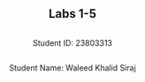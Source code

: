 <div style="display: flex; flex-direction: column; justify-content: center; align-items: center; height: 100vh;">

  <h2>Labs 1-5</h2>
  
  <p>Student ID: 23803313</p>
  <p>Student Name: Waleed Khalid Siraj</p>

</div>

# Lab 1

## AWS Account and Log in

### [1] Log into an IAM user account created for you on AWS

First, I went to [AWS Console](https://489389878001.signin.aws.amazon.com/console) and logged in with my student email as username and the password provided.

### [2] Search and open Identity Access Management

1. Clicked on my profile on the top right.
2. Went to **Security Credentials**.
3. Scrolled down to find the **Access Keys** section and clicked on **Create access key**.
4. Selected **CLI**.
   - <Insert screenshot of Access Key Best Practices & Alternatives, hovering on CLI option>
5. Set the description tag.
   - <Insert screenshot of Description Tag page>
6. Clicked on **Create access key**.
   - A confirmation screen popped up confirming that the access key is created.
   - <Insert screenshot of confirmation screen>
7. Made a note of the ID and password or downloaded the CSV file containing the ID and password.

## Set up recent Linux OSes

1. **Download and install VMware for Windows.**
2. **Download Kali Linux for VMware and extract the 7z file.**
3. **Open VMware:**
   - Click on **File** on the top right and select **Open**.
   - Find the VMX file for Kali Linux in the extracted directory.
   - <Insert screenshot>
4. **Edit Virtual Machine Settings:**
   - Set memory to 8GB, 4 processor cores, 30GB hard disk, and NAT network.
   - <Insert screenshot>
5. **Power on the virtual machine.**
6. **Log into Kali Linux with the default ID and password.**

## Install Linux Packages

### [1] Install Python 3.8.x

1. Open terminal and update packages:
   - "sudo apt update"
   - "sudo apt -y upgrade"
   - <Insert screenshot>
2. Check Python version and install pip:
   - "python3 -V"
   - "sudo apt install python3-pip"
   - <Insert screenshot>

### [2] Install awscli

1. Install AWS CLI:
   - "sudo apt install awscli"
2. Upgrade AWS CLI:
   - "pip3 install awscli --upgrade"

### [3] Configure AWS

1. Configure AWS CLI:
   - "aws configure"
   - Enter Access Key ID: "AKIAXD4PI5LY42OCDU4I"
   - Enter Secret Access Key.
   - Default region name: "ap-northeast-3" (as per student ID range).
   - Default output format: "json".

### [4] Install boto3

1. Install boto3:
   - "pip3 install boto3"

## Test the Installed Environment

### [1] Test the AWS environment

1. Test the AWS environment by listing regions:
   - "aws ec2 describe-regions --output table"
   - The output is a table.
   - <Insert screenshot>

### [2] Test the Python environment

1. Test if Python works by extracting the same table in JSON format:
   - "import boto3"
   - "ec2 = boto3.client('ec2')"
   - "response = ec2.describe_regions()"
   - "print(response)"
   - <Insert screenshot>

### [3] Write a Python script

1. **Create a folder on the Desktop named `cloud-lab`.**
2. **Create an empty file and name it `lab1.py`.**
3. **Open the file and add the following Python script, then save:**
   - "import boto3"
   - "import pandas as pd"
   - "from tabulate import tabulate"
   - ""
   - "ec2 = boto3.client('ec2')"
   - "response = ec2.describe_regions()"
   - "regions = response['Regions']"
   - "df = pd.DataFrame(regions, columns=['Endpoint', 'RegionName'])"
   - "print(tabulate(df, headers='keys', tablefmt='psql'))"
4. **Navigate to the folder using the terminal:**
   - "cd /home/kali/Desktop/cloud-lab/"
5. **Make the file executable:**
   - "chmod +x lab1.py"
6. **Execute the Python script:**
   - "python3 lab1.py"
   - <Insert screenshot>

<div style="page-break-after: always;"></div>

# Lab 2

## Create an EC2 instance using awscli
### [1] Create a security group

```
aws ec2 create-security-group --group-name <student number>-sg --description "security group for development environment"
```

This will use the default VPC (if you want to specify a VPC, use --vpc-id vpc-xxxxxxxx). Take a note of the security group id that is created. 

### [2] Authorise inbound traffic for ssh

```
aws ec2 authorize-security-group-ingress --group-name <student number>-sg --protocol tcp --port 22 --cidr 0.0.0.0/0
```

### [3] Create a key pair

```
aws ec2 create-key-pair --key-name <student number>-key --query 'KeyMaterial' --output text > <student number>-key.pem
```

To use this key on Linux, copy the file to a directory ~/.ssh and change the permissions to:

```
chmod 400 <student number>-key.pem
```
### [4] Create the instance 

| Student Number | Region | Region Name | ami id |
| --- | --- | --- | --- |
| 20666666 – 22980000 | US East (N. Virginia) |	us-east-1 |	ami-0a0e5d9c7acc336f1 |
| 22984000 – 23370000 | Asia Pacific (Tokyo)	| ap-northeast-1	| ami-0162fe8bfebb6ea16 |
| 23400000 – 23798000 | Asia Pacific (Seoul)	| ap-northeast-2	| ami-056a29f2eddc40520 |
| 23799000 – 23863700 | Asia Pacific (Osaka)	| ap-northeast-3	| ami-0a70c5266db4a6202 |
| 23864000 – 23902200 | Asia Pacific (Mumbai)	| ap-south-1	| ami-0c2af51e265bd5e0e |
| 23904000 – 23946000 | Asia Pacific (Singapore)	| ap-southeast-1	| ami-0497a974f8d5dcef8 |
| 23946100 – 24024000 | Asia Pacific (Sydney)	| ap-southeast-2	| ami-0375ab65ee943a2a6 |
| 24025000 – 24071000 | Canada (Central)	| ca-central-1	| ami-048ddca51ab3229ab |
| 24071100 – 24141000 | Europe (Frankfurt)	| eu-central-1	| ami-07652eda1fbad7432 |
| 24143000 – 24700000 | Europe (Stockholm)	| eu-north-1	| ami-07a0715df72e58928 |


Based on your region code, find the corresponding ami id in the table above and fill it in the command below:

```
 aws ec2 run-instances --image-id <ami id> --security-group-ids <student number>-sg --count 1 --instance-type t2.micro --key-name <student number>-key --query 'Instances[0].InstanceId'

 ```

If you are allocated to Europe (Stockholm), eu-north-1, please use `t3.micro` to replace `t2.micro` in the command above.

### [5] Add a tag to your Instance

 ```
  aws ec2 create-tags --resources <Instance Id from above> --tags Key=Name,Value=<student number>
 ```
**NOTE**: If you need to create a single instance, follow the naming format of `<student number>-vm` (e.g., 24242424-vm). If you need to create multiple ones, follow the naming format of `<student number>-vm1` and `<student number>-vm2` (e.g., 24242424-vm1, 24242424-vm2).

### [6] Get the public IP address

```
aws ec2 describe-instances --instance-ids <Instance Id from above> --query 'Reservations[0].Instances[0].PublicIpAddress'
```

### [7] Connect to the instance via ssh
```
ssh -i <student number>-key.pem ubuntu@<IP Address from above>
```

### [8] List the created instance using the AWS console


## Create an EC2 instance with Python Boto3

Use a Python script to implement the steps above (steps 1-6 and 8 are required, step 7 is optional). Refer to [page](https://boto3.amazonaws.com/v1/documentation/api/latest/reference/services/ec2.html) for details.

**NOTE**: If you are allocated to Europe (Stockholm), eu-north-1, the type of the instance in your script should be `t3.micro` rather than `t2.micro`. When you are done, log into the EC2 console and terminate the instances you created.

## Use Docker inside a Linux OS

### [1] Install Docker
```
sudo apt install docker.io -y
```

### [2] Start Docker
```
sudo systemctl start docker
```

### [3] Enable Docker
```
sudo systemctl enable docker
```

### [4] Check the version

```
docker --version
```

### [5] Build and run an httpd container

Create a directory called html

Edit a file index.html inside the html directory and add the following content

```
  <html>
    <head> </head>
    <body>
      <p>Hello World!</p>
    </body>
  </html>
```

Create a file called Dockerfile outside the html directory with the following content:

```
FROM httpd:2.4
COPY ./html/ /usr/local/apache2/htdocs/
```

Build a docker image

```
docker build -t my-apache2 .
```

If you run into permission errors, you may need add your user to the docker group:

```
sudo usermod -a -G docker <username>
```

Be sure to log out and log back in for this change to take effect.

Run the image

```
docker run -p 80:80 -dit --name my-app my-apache2
```

Open a browser and access address: http://localhost or http://127.0.0.1. 

Confirm you get "Hello World!"

### [6] Other docker commands

To check what is running

```
docker ps -a
```
To stop and remove the container

```
docker stop my-app
docker rm my-app
```


<div style="page-break-after: always;"></div>

# Lab 3

<div style="page-break-after: always;"></div>

# Lab 4

<div style="page-break-after: always;"></div>

# Lab 5


